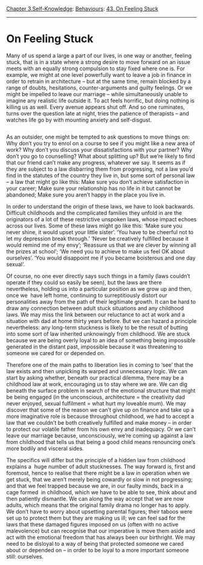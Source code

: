 [Chapter 3.Self-Knowledge](https://www.theschooloflife.com/thebookoflife/category/self-knowledge/): [Behaviours](https://www.theschooloflife.com/thebookoflife/category/self-knowledge/behaviours/): [43. On Feeling Stuck](https://www.theschooloflife.com/thebookoflife/on-feeling-stuck/)

* * *

# On Feeling Stuck

Many of us spend a large a part of our lives, in one way or another, feeling stuck, that is in a state where a strong desire to move forward on an issue meets with an equally strong compulsion to stay fixed where one is. For example, we might at one level powerfully want to leave a job in finance in order to retrain in architecture – but at the same time, remain blocked by a range of doubts, hesitations, counter-arguments and guilty feelings. Or we might be impelled to leave our marriage – while simultaneously unable to imagine any realistic life outside it. To act feels horrific, but doing nothing is killing us as well. Every avenue appears shut off. And so one ruminates, turns over the question late at night, tries the patience of therapists – and watches life go by with mounting anxiety and self-disgust.

<figure class="aligncenter"><img src="https://www.theschooloflife.com/thebookoflife/wp-content/uploads/2019/09/b33ce834c8eb6f6c9aa1239b6348bf57.png" alt="" class="wp-image-23633" srcset="https://www.theschooloflife.com/thebookoflife/wp-content/uploads/2019/09/b33ce834c8eb6f6c9aa1239b6348bf57.png 500w, https://www.theschooloflife.com/thebookoflife/wp-content/uploads/2019/09/b33ce834c8eb6f6c9aa1239b6348bf57-225x300.png 225w" sizes="(max-width: 500px) 100vw, 500px"></figure>

As an outsider, one might be tempted to ask questions to move things on: Why don’t you try to enrol on a course to see if you might like a new area of work? Why don’t you discuss your dissatisfactions with your partner? Why don’t you go to counselling? What about splitting up? But we’re likely to find that our friend can’t make any progress, whatever we say. It seems as if they are subject to a law disbarring them from progressing, not a law you’d find in the statutes of the country they live in, but some sort of personal law – a law that might go like this: Make sure you don’t achieve satisfaction in your career; Make sure your relationship has no life in it but cannot be abandoned; Make sure you aren’t happy in the place you live in.

In order to understand the origin of these laws, we have to look backwards. Difficult childhoods and the complicated families they unfold in are the originators of a lot of these restrictive unspoken laws, whose impact echoes across our lives. Some of these laws might go like this: ‘Make sure you never shine, it would upset your little sister’. ‘You have to be cheerful not to let my depression break through.’ ‘Never be creatively fulfilled because it would remind me of my envy’; ‘Reassure us that we are clever by winning all the prizes at school’; ‘We need you to achieve to make us feel OK about ourselves’. ‘You would disappoint me if you became boisterous and one day sexual’.

Of course, no one ever directly says such things in a family (laws couldn’t operate if they could so easily be seen), but the laws are there nevertheless, holding us into a particular position as we grow up and then, once we&nbsp; have left home, continuing to surreptitiously distort our personalities away from the path of their legitimate growth. It can be hard to draw any connection between adult stuck situations and any childhood laws. We may miss the link between our reluctance to act at work and a situation with dad at home thirty years before. But we can hazard a principle nevertheless: any long-term stuckness is likely to be the result of butting into some sort of law inherited unknowingly from childhood. We are stuck because we are being overly loyal to an idea of something being impossible generated in the distant past, impossible because it was threatening to someone we cared for or depended on.&nbsp;

Therefore one of the main paths to liberation lies in coming to ‘see’ that the law exists and then unpicking its warped and unnecessary logic. We can start by asking whether, beneath our practical dilemma, there may be a childhood law at work, encouraging us to stay where we are. We can dig beneath the surface problem in search of the emotional structure that might be being engaged (in the unconscious, architecture = the creativity dad never enjoyed, sexual fulfilment = what hurt my loveable mum). We may discover that some of the reason we can’t give up on finance and take up a more imaginative role is because throughout childhood, we had to accept a law that we couldn’t be both creatively fulfilled and make money – in order to protect our volatile father from his own envy and inadequacy. Or we can’t leave our marriage because, unconsciously, we’re coming up against a law from childhood that tells us that being a good child means renouncing one’s more bodily and visceral sides.

The specifics will differ but the principle of a hidden law from childhood explains a&nbsp; huge number of adult stucknesses. The way forward is, first and foremost, hence to realise that there might be a law in operation when we get stuck, that we aren’t merely being cowardly or slow in not progressing; and that we feel trapped because we are, in our faulty minds, back in a cage formed&nbsp; in childhood, which we have to be able to see, think about and then patiently dismantle. We can along the way accept that we are now adults, which means that the original family drama no longer has to apply. We don’t have to worry about upsetting parental figures; their taboos were set up to protect them but they are making us ill; we can feel sad for the laws that these damaged figures imposed on us (often with no active malevolence) but can recognise that our imperative is move them aside and act with the emotional freedom that has always been our birthright. We may need to be disloyal to a way of being that protected someone we cared about or depended on – in order to be loyal to a more important someone still: ourselves.
